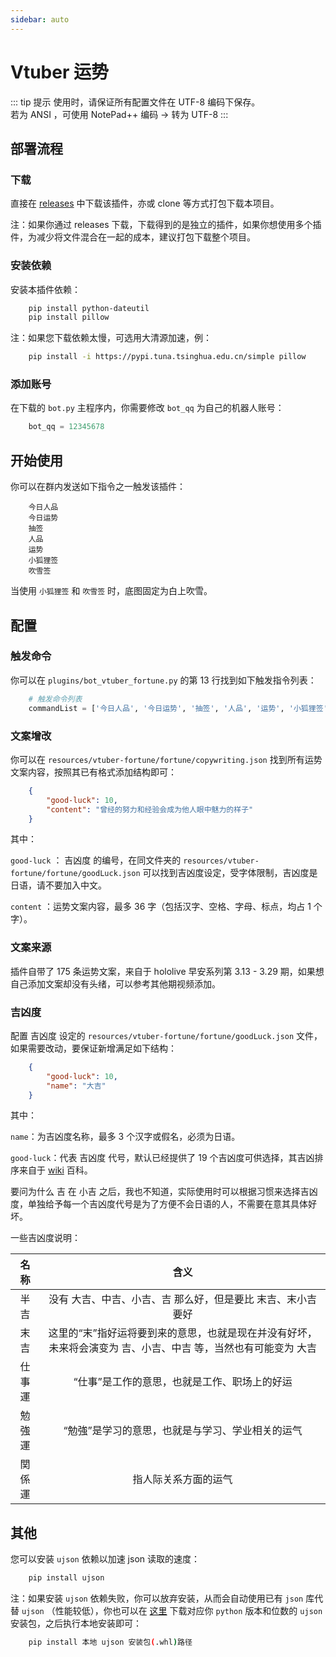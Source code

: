 ```yaml
---
sidebar: auto
---
```


# Vtuber 运势

::: tip 提示
使用时，请保证所有配置文件在 UTF-8 编码下保存。<br>
若为 ANSI ，可使用 NotePad++ 编码 -> 转为 UTF-8
:::

## 部署流程

### 下载
直接在 [releases](https://github.com/fz6m/iotqq-plugin/releases) 中下载该插件，亦或 clone 等方式打包下载本项目。

注：如果你通过 releases 下载，下载得到的是独立的插件，如果你想使用多个插件，为减少将文件混合在一起的成本，建议打包下载整个项目。

### 安装依赖
安装本插件依赖：
```bash
    pip install python-dateutil
    pip install pillow
```
注：如果您下载依赖太慢，可选用大清源加速，例：
```bash
    pip install -i https://pypi.tuna.tsinghua.edu.cn/simple pillow
```

### 添加账号
在下载的 `bot.py` 主程序内，你需要修改 `bot_qq` 为自己的机器人账号：
```python
    bot_qq = 12345678
```

## 开始使用
你可以在群内发送如下指令之一触发该插件：
```
    今日人品
    今日运势
    抽签
    人品
    运势
    小狐狸签
    吹雪签
```
当使用 `小狐狸签` 和 `吹雪签` 时，底图固定为白上吹雪。

## 配置
### 触发命令
你可以在 `plugins/bot_vtuber_fortune.py` 的第 13 行找到如下触发指令列表：
```python
    # 触发命令列表
    commandList = ['今日人品', '今日运势', '抽签', '人品', '运势', '小狐狸签', '吹雪签']
```

### 文案增改
你可以在 `resources/vtuber-fortune/fortune/copywriting.json` 找到所有运势文案内容，按照其已有格式添加结构即可：
```json
    {
        "good-luck": 10,
        "content": "曾经的努力和经验会成为他人眼中魅力的样子"
    }
```
其中：

`good-luck` ： 吉凶度 的编号，在同文件夹的 `resources/vtuber-fortune/fortune/goodLuck.json` 可以找到吉凶度设定，受字体限制，吉凶度是日语，请不要加入中文。

`content` ：运势文案内容，最多 36 字（包括汉字、空格、字母、标点，均占 1 个字）。

### 文案来源
插件自带了 175 条运势文案，来自于 hololive 早安系列第 3.13 - 3.29 期，如果想自己添加文案却没有头绪，可以参考其他期视频添加。

### 吉凶度
配置 吉凶度 设定的 `resources/vtuber-fortune/fortune/goodLuck.json` 文件，如果需要改动，要保证新增满足如下结构：
```json
    {
        "good-luck": 10,
        "name": "大吉"
    }
```
其中：

`name`：为吉凶度名称，最多 3 个汉字或假名，必须为日语。

`good-luck`：代表 吉凶度 代号，默认已经提供了 19 个吉凶度可供选择，其吉凶排序来自于 [wiki](https://ja.wikipedia.org/wiki/%E5%90%89%E5%87%B6) 百科。

要问为什么 吉 在 小吉 之后，我也不知道，实际使用时可以根据习惯来选择吉凶度，单独给予每一个吉凶度代号是为了方便不会日语的人，不需要在意其具体好坏。

一些吉凶度说明：

名称|含义
:-:|:-:
半吉|没有 大吉、中吉、小吉、吉 那么好，但是要比 末吉、末小吉 要好
末吉|这里的“末”指好运将要到来的意思，也就是现在并没有好坏，未来将会演变为 吉、小吉、中吉 等，当然也有可能变为 大吉
仕事運|“仕事”是工作的意思，也就是工作、职场上的好运
勉強運|“勉強”是学习的意思，也就是与学习、学业相关的运气
関係運|指人际关系方面的运气

## 其他

您可以安装 `ujson` 依赖以加速 json 读取的速度：
```bash
    pip install ujson
```
注：如果安装 `ujson` 依赖失败，你可以放弃安装，从而会自动使用已有 `json` 库代替 `ujson` （性能较低），你也可以在 [这里](https://www.lfd.uci.edu/~gohlke/pythonlibs/#ujson) 下载对应你 `python` 版本和位数的 `ujson` 安装包，之后执行本地安装即可：
```sh
    pip install 本地 ujson 安装包(.whl)路径
```